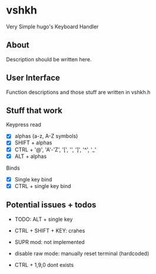 # vshkh

Very Simple hugo's Keyboard Handler

## About

Description should be written here.

## User Interface

Function descriptions and those stuff are written in vshkh.h

## Stuff that work

Keypress read
- [x] alphas (a-z, A-Z symbols)
- [x] SHIFT + alphas
- [x] CTRL + '@', 'A'-'Z', '[', '\', ']', '^', '_'
- [x] ALT + alphas

Binds
- [x] Single key bind
- [x] CTRL + single key bind

## Potential issues + todos

- TODO: ALT + single key

- CTRL + SHIFT + KEY: crahes
- SUPR mod: not implemented
- disable raw mode: manually reset terminal (hardcoded)
- CTRL + 1,9,0 dont exists
